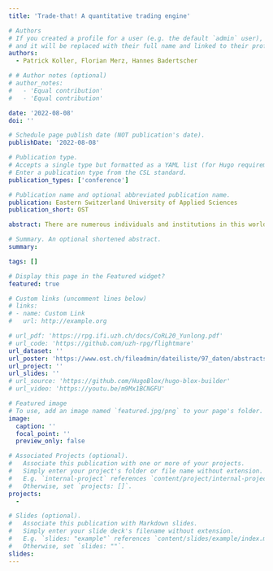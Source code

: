 ```yaml
---
title: 'Trade-that! A quantitative trading engine'

# Authors
# If you created a profile for a user (e.g. the default `admin` user), write the username (folder name) here
# and it will be replaced with their full name and linked to their profile.
authors:
  - Patrick Koller, Florian Merz, Hannes Badertscher

# # Author notes (optional)
# author_notes:
#   - 'Equal contribution'
#   - 'Equal contribution'

date: '2022-08-08'
doi: ''

# Schedule page publish date (NOT publication's date).
publishDate: '2022-08-08'

# Publication type.
# Accepts a single type but formatted as a YAML list (for Hugo requirements).
# Enter a publication type from the CSL standard.
publication_types: ['conference']

# Publication name and optional abbreviated publication name.
publication: Eastern Switzerland University of Applied Sciences
publication_short: OST

abstract: There are numerous individuals and institutions in this world, who earned more than is needed to cover their fixed costs and living expenses. Due to different motivations, these parties try to protect themself against inflation with a small associated risk or to increase their wealth with a higher associated risk. The objective of this project is to increase the size of its portfolio by using an algorithmic trading approach to trade the worlds first cryptocurrency called Bitcoin. Instead of trading Bitcoin by hand and driven by emotions, a quantitative trading engine is used to identify and capitalize available trading opportunities for the asset according to a multi-label classification model. The core idea is not to predict the prices in the future and execute the trades accordingly but to follow a more recent trend in the quantitative trading environment, where the state of the market is classified using a buy, hold or sell label. During the training phase, these labels are generated using future data. These labels serve as the target to train a classifier with an appropriate set of features. To find a set of distinct features to approximate the labels, an unique measure called the label separation power is used. This process is applied to generate multiple feature and label sets. Each feature and label set is used to train a separate classifier. The outputs of the classifiers are combined and form a trading strategy. Based on the scorer, which penalizes undesired characteristics, the trading strategies are optimized. The best performing strategies end up in an ensemble, which makes the resulting ensemble trading strategy more robust and can determine to buy, hodl or sell discrete amounts of the portfolio value in an optimized fashion according to the data it has been trained on. Backtesting the trading engine over two periods ranging over about one year according to the reference paper results in a positive total return. On one period the total return is around 1.5% per month and on the other period the total return is about 20% per month depending on the market trends. The average position size over both periods is about 50%, which enables the trading engine to quickly adapt to any changes in the market with maximized dynamics at any time. “Trade-that!” is able to demonstrate the feasibility of classifying the state of the market. Nevertheless, past profits do not guarantee future profits. Therefore it is essential to improve the trading engine and to adapt the properties of the trading engine continuously to the most recent market conditions.

# Summary. An optional shortened abstract.
summary:

tags: []

# Display this page in the Featured widget?
featured: true

# Custom links (uncomment lines below)
# links:
# - name: Custom Link
#   url: http://example.org

# url_pdf: 'https://rpg.ifi.uzh.ch/docs/CoRL20_Yunlong.pdf'
# url_code: 'https://github.com/uzh-rpg/flightmare'
url_dataset: ''
url_poster: 'https://www.ost.ch/fileadmin/dateiliste/97_daten/abstracts/483a419f-55ac-42e0-882c-bd48219d3f5c.pdf'
url_project: ''
url_slides: ''
# url_source: 'https://github.com/HugoBlox/hugo-blox-builder'
# url_video: 'https://youtu.be/m9Mx1BCNGFU'

# Featured image
# To use, add an image named `featured.jpg/png` to your page's folder.
image:
  caption: ''
  focal_point: ''
  preview_only: false

# Associated Projects (optional).
#   Associate this publication with one or more of your projects.
#   Simply enter your project's folder or file name without extension.
#   E.g. `internal-project` references `content/project/internal-project/index.md`.
#   Otherwise, set `projects: []`.
projects:
  - 

# Slides (optional).
#   Associate this publication with Markdown slides.
#   Simply enter your slide deck's filename without extension.
#   E.g. `slides: "example"` references `content/slides/example/index.md`.
#   Otherwise, set `slides: ""`.
slides: 
---
```

<!-- 
{{% callout note %}}
Click the _Cite_ button above to demo the feature to enable visitors to import publication metadata into their reference management software.
{{% /callout %}}

{{% callout note %}}
Create your slides in Markdown - click the _Slides_ button to check out the example.
{{% /callout %}}

Add the publication's **full text** or **supplementary notes** here. You can use rich formatting such as including [code, math, and images](https://docs.hugoblox.com/content/writing-markdown-latex/). -->
